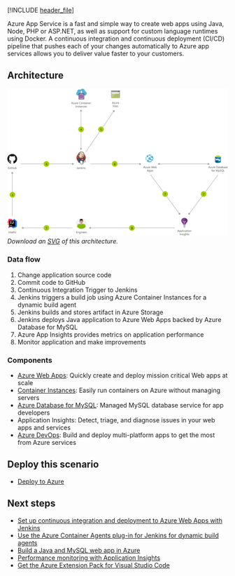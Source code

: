 [!INCLUDE [header_file](../../../includes/sol-idea-header.md)]

Azure App Service is a fast and simple way to create web apps using Java, Node, PHP or ASP.NET, as well as support for custom language runtimes using Docker. A continuous integration and continuous deployment (CI/CD) pipeline that pushes each of your changes automatically to Azure app services allows you to deliver value faster to your customers.

## Architecture

![Architecture diagram](../media/java-cicd-using-jenkins-and-azure-web-apps.png)
*Download an [SVG](../media/java-cicd-using-jenkins-and-azure-web-apps.svg) of this architecture.*

### Data flow

1. Change application source code
1. Commit code to GitHub
1. Continuous Integration Trigger to Jenkins
1. Jenkins triggers a build job using Azure Container Instances for a dynamic build agent
1. Jenkins builds and stores artifact in Azure Storage
1. Jenkins deploys Java application to Azure Web Apps backed by Azure Database for MySQL
1. Azure App Insights provides metrics on application performance
1. Monitor application and make improvements

### Components

* [Azure Web Apps](https://azure.microsoft.com/services/app-service/web): Quickly create and deploy mission critical Web apps at scale
* [Container Instances](https://azure.microsoft.com/services/container-instances): Easily run containers on Azure without managing servers
* [Azure Database for MySQL](https://azure.microsoft.com/services/mysql): Managed MySQL database service for app developers
* Application Insights: Detect, triage, and diagnose issues in your web apps and services
* [Azure DevOps](https://azure.microsoft.com/services/devops): Build and deploy multi-platform apps to get the most from Azure services

## Deploy this scenario

* [Deploy to Azure](https://azure.microsoft.com/resources/templates/jenkins-cicd-webapp)

## Next steps

* [Set up continuous integration and deployment to Azure Web Apps with Jenkins](/azure/jenkins/java-deploy-webapp-tutorial)
* [Use the Azure Container Agents plug-in for Jenkins for dynamic build agents](/azure/jenkins/azure-container-agents-plugin-run-container-as-an-agent)
* [Build a Java and MySQL web app in Azure](/azure/app-service/app-service-web-tutorial-java-mysql)
* [Performance monitoring with Application Insights](/azure/application-insights/app-insights-detect-triage-diagnose)
* [Get the Azure Extension Pack for Visual Studio Code](https://marketplace.visualstudio.com/items?itemName=ms-vscode.vscode-azureextensionpack)
